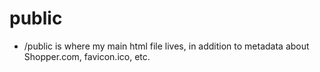 <!-- generated by markdown-notes-tree -->

# public

<!-- optional markdown-notes-tree directory description starts here -->
- /public is where my main html file lives, in addition to metadata about Shopper.com, favicon.ico, etc.
<!-- optional markdown-notes-tree directory description ends here -->


